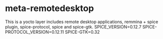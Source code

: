 # meta-remotedesktop
This is a yocto layer includes remote desktop applications, remmina + spice plugin, spice-protocol, spice and spice-gtk. 
SPICE_VERSION=0.12.7
SPICE-PROTOCOL_VERSION=0.12.11
SPICE-GTK=0.32
